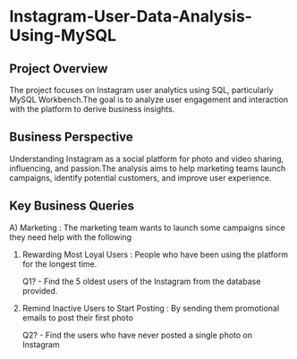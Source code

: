 # Instagram-User-Data-Analysis-Using-MySQL

## Project Overview
The project focuses on Instagram user analytics using SQL, particularly MySQL Workbench.The goal is to analyze user engagement and interaction with the platform to derive business insights.

## Business Perspective
Understanding Instagram as a social platform for photo and video sharing, influencing, and passion.The analysis aims to help marketing teams launch campaigns, identify potential customers, and improve user experience.

## Key Business Queries
A) Marketing : The marketing team wants to launch some campaigns since they need help with the following 
1. Rewarding Most Loyal Users : People who have been using the platform for the longest time.

   Q1? - Find the 5 oldest users of the Instagram from the database provided.
2. Remind Inactive Users to Start Posting : By sending them promotional emails to post their first photo

   Q2? - Find the users who have never posted a single photo on Instagram




